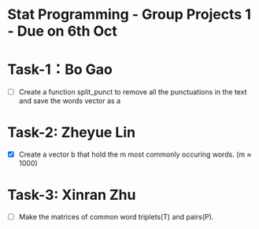 # Stat Programming - Group Projects 1 - Due on 6th Oct

# Task-1：Bo Gao
- [ ] Create a function split_punct to remove all the punctuations in the text and save the words vector as a

# Task-2: Zheyue Lin
- [x] Create a vector b that hold the m most commonly occuring words. (m ≈ 1000) 

# Task-3: Xinran Zhu
- [ ] Make the matrices of common word triplets(T) and pairs(P).
